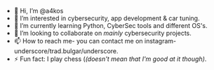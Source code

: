 - 👋 Hi, I’m @a4kos
- 👀 I’m interested in cybersecurity, app development & car tuning.
- 🌱 I’m currently learning Python, CyberSec tools and different OS's.
- 💞️ I’m looking to collaborate on *mainly* cybersecurity projects. 
- 📫 How to reach me- you can contact me on instagram- underscore/trad.bulgar/underscore.
- ⚡ Fun fact: I play chess (*(doesn't mean that I'm good at it though)*. 

<!---
a4kos/a4kos is a ✨ special ✨ repository because its `README.md` (this file) appears on your GitHub profile.
You can click the Preview link to take a look at your changes.
--->

